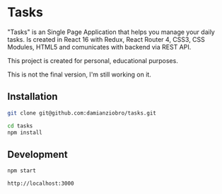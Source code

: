 # Tasks

"Tasks" is an Single Page Application that helps you manage your daily tasks. Is created in React 16 with Redux, React Router 4, CSS3, CSS Modules, HTML5 and comunicates with backend via REST API.

This project is created for personal, educational purposes.

This is not the final version, I'm still working on it.

## Installation

```bash
git clone git@github.com:damianziobro/tasks.git
```

```bash
cd tasks
npm install
```

## Development

```bash
npm start
```

```bash
http://localhost:3000
```